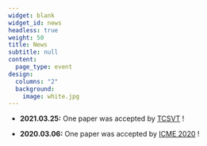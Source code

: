 ```yaml
---
widget: blank
widget_id: news
headless: true
weight: 50
title: News
subtitle: null
content:
  page_type: event
design:
  columns: "2"
  background:
    image: white.jpg
---
```

<!--StartFragment-->

* **2021.03.25:** One paper was accepted by [TCSVT](https://ieeexplore.ieee.org/xpl/RecentIssue.jsp?punumber=76) !

<!--EndFragment-->

<!--StartFragment-->

* **2020.03.06:** One paper was accepted by [ICME 2020](https://www.2020.ieeeicme.org/) !

<!--EndFragment-->